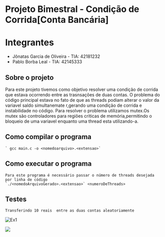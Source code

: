 # Projeto Bimestral - Condição de Corrida[Conta Bancária]

# Integrantes
 - Jônatas Garcia de Oliveira - TIA: 42181232
 - Pablo Borba Leal           - TIA: 42145333

## Sobre o projeto
Para este projeto tivemos como objetivo resolver uma condição de corrida que estava ocorrendo entre as trasnsações de duas contas.
O problema do código principal estava no fato de que as threads podiam alterar o valor da variavel saldo simultanemate r,gerando uma condição de corrida e instabilidade no código.
Para resolver o problema utilizamos mutex.Os mutex são controladores para regiões criticas de memória,permitindo o bloqueio de uma variavel enquanto uma thread esta utilizando-a.

## Como compilar o programa
	` gcc main.c -o <nomedoarquivo>.<extensao>`

## Como executar o programa
	Para este programa é necessário passar o número de threads desejada por linha de código
	`./<nomedoArquivoGerado>.<extensao>` <numeroDeThreads>


## Testes
	Transferindo 10 reais  entre as duas contas aleatoriamente
 ![Ex1](https://github.com/Jonatas-G-Oliveira/SistemasOP_/Projeto1/Assets/130922069/bb4f0a59-f7af-4524-a4c2-a0f9aa75c0d0)

 <img src="/Assets/teste.jpg">
